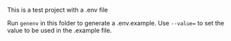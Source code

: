 This is a test project with a .env file

Run `genenv` in this folder to generate a .env.example. Use `--value=` to set the value to be used in the .example file.
  